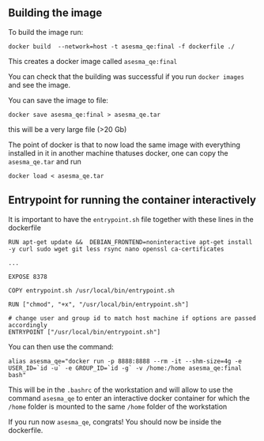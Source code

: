 ## Building the image
To build the image run:

`docker build  --network=host -t asesma_qe:final -f dockerfile ./`

This creates a docker image called `asesma_qe:final`

You can check that the building was successful if you run `docker images` and see the image.

You can save the image to file:

`docker save asesma_qe:final > asesma_qe.tar`

 this will be a very large file (>20 Gb)

The point of docker is that to now load the same image with everything installed in it in another machine thatuses docker, one can copy the `asesma_qe.tar` and run

`docker load < asesma_qe.tar`

## Entrypoint for running the container interactively
It is important to have the `entrypoint.sh` file together with these lines in the dockerfile 

```
RUN apt-get update &&  DEBIAN_FRONTEND=noninteractive apt-get install -y curl sudo wget git less rsync nano openssl ca-certificates

...

EXPOSE 8378

COPY entrypoint.sh /usr/local/bin/entrypoint.sh

RUN ["chmod", "+x", "/usr/local/bin/entrypoint.sh"]

# change user and group id to match host machine if options are passed accordingly
ENTRYPOINT ["/usr/local/bin/entrypoint.sh"]
```


You can then use the command:
```
alias asesma_qe="docker run -p 8888:8888 --rm -it --shm-size=4g -e USER_ID=`id -u` -e GROUP_ID=`id -g` -v /home:/home asesma_qe:final bash"
```

This will be in the `.bashrc` of the workstation and will allow to use the command `asesma_qe` to enter an interactive docker container for which the `/home` folder is mounted to the same `/home` folder of the workstation

If you run now `asesma_qe`, congrats! You should now be inside the dockerfile.

